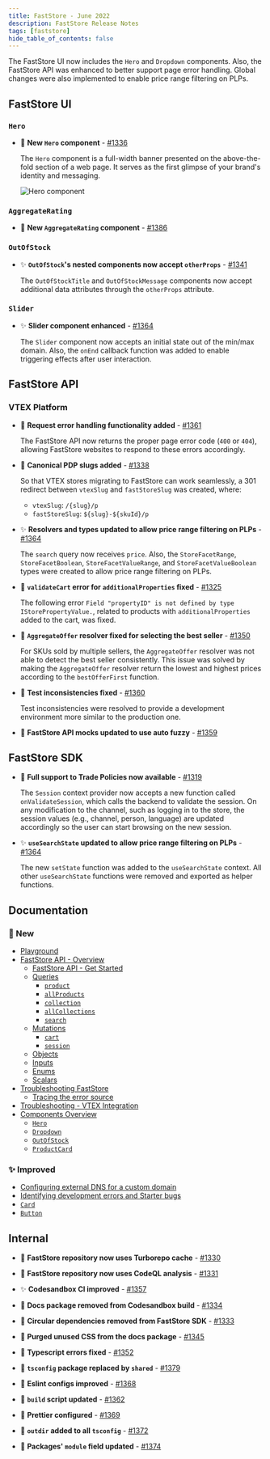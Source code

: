 ```yaml
---
title: FastStore - June 2022
description: FastStore Release Notes
tags: [faststore]
hide_table_of_contents: false
---
```


The FastStore UI now includes the `Hero` and `Dropdown` components. Also, the FastStore API was enhanced to better support page error handling. Global changes were also implemented to enable price range filtering on PLPs.

<!--truncate-->

## FastStore UI

### `Hero`

- 🎉 **New `Hero` component** - [#1336](https://github.com/vtex/faststore/pull/1336)

  The `Hero` component is a full-width banner presented on the above-the-fold section of a web page. It serves as the first glimpse of your brand's identity and messaging.

  ![Hero component](https://user-images.githubusercontent.com/3356699/171502985-c061ff47-09c2-4726-b7a5-9c3321236877.png)

### `AggregateRating`

- 🎉 **New `AggregateRating` component** - [#1386](https://github.com/vtex/faststore/pull/1386)

### `OutOfStock`

- ✨ **`OutOfStock`'s nested components now accept `otherProps`** - [#1341](https://github.com/vtex/faststore/pull/1341)
  
  The `OutOfStockTitle` and `OutOfStockMessage` components now accept additional data attributes through the `otherProps` attribute.

### `Slider`

- ✨ **Slider component enhanced** - [#1364](https://github.com/vtex/faststore/pull/1364)
 
  The `Slider` component now accepts an initial state out of the min/max domain. Also, the `onEnd` callback function was added to enable triggering effects after user interaction.

## FastStore API

### VTEX Platform

- 🎉 **Request error handling functionality added** - [#1361](https://github.com/vtex/faststore/pull/1361)

  The FastStore API now returns the proper page error code (`400` or `404`), allowing FastStore websites to respond to these errors accordingly.

- 🎉 **Canonical PDP slugs added** - [#1338](https://github.com/vtex/faststore/pull/1338)

  So that VTEX stores migrating to FastStore can work seamlessly, a 301 redirect between `vtexSlug` and `fastStoreSlug` was created, where:
    - `vtexSlug`: `/{slug}/p`
    - `fastStoreSlug`: `${slug}-${skuId}/p`

- ✨ **Resolvers and types updated to allow price range filtering on PLPs** - [#1364](https://github.com/vtex/faststore/pull/1364)
 
  The `search` query now receives `price`. Also, the `StoreFacetRange`, `StoreFacetBoolean`, `StoreFacetValueRange`, and `StoreFacetValueBoolean` types were created to allow price range filtering on PLPs.

- 🐛 **`validateCart` error for `additionalProperties` fixed** - [#1325](https://github.com/vtex/faststore/pull/1325)

  The following error `Field "propertyID" is not defined by type IStorePropertyValue.`, related to products with `additionalProperties` added to the cart, was fixed. 

- 🐛 **`AggregateOffer` resolver fixed for selecting the best seller** - [#1350](https://github.com/vtex/faststore/pull/1350)

  For SKUs sold by multiple sellers, the `AggregateOffer` resolver was not able to detect the best seller consistently. This issue was solved by making the `AggregateOffer` resolver return the lowest and highest prices according to the `bestOfferFirst` function.

- 🐛 **Test inconsistencies fixed** - [#1360](https://github.com/vtex/faststore/pull/1360)

  Test inconsistencies were resolved to provide a development environment more similar to the production one.

- 🧹 **FastStore API mocks updated to use auto fuzzy** - [#1359](https://github.com/vtex/faststore/pull/1359)

## FastStore SDK

- 🎉 **Full support to Trade Policies now available** - [#1319](https://github.com/vtex/faststore/pull/1319)

  The `Session` context provider now accepts a new function called `onValidateSession`, which calls the backend to validate the session. On any modification to the channel, such as logging in to the store, the session values (e.g., channel, person, language) are updated accordingly so the user can start browsing on the new session.

- ✨ **`useSearchState` updated to allow price range filtering on PLPs** - [#1364](https://github.com/vtex/faststore/pull/1364)
  
   The new `setState` function was added to the `useSearchState` context. All other `useSearchState` functions were removed and exported as helper functions. 

## Documentation

### 🎉 New

- [Playground](/playground)
- [FastStore API - Overview](/reference/api/faststore-api)
  - [FastStore API - Get Started](/reference/api/get-started)
  - [Queries](/reference/api/queries)
    - [`product`](/reference/api/queries/product)
    - [`allProducts`](/reference/api/queries/allProducts)
    - [`collection`](/reference/api/queries/collection)
    - [`allCollections`](/reference/api/queries/allCollections)
    - [`search`](/reference/api/queries/search)
  - [Mutations](/reference/api/mutations)
    - [`cart`](/reference/api/mutations/cart)
    - [`session`](/reference/api/mutations/session)
  - [Objects](/reference/api/objects)
  - [Inputs](/reference/api/inputs)
  - [Enums](/reference/api/enums)
  - [Scalars](/reference/api/scalars)
- [Troubleshooting FastStore](/how-to-guides/troubleshooting)
  - [Tracing the error source](/how-to-guides/troubleshooting/tracing-the-error-source)
- [Troubleshooting - VTEX Integration](/how-to-guides/platform-integration/vtex/troubleshooting)
- [Components Overview](/reference/ui/components)
  - [`Hero`](/reference/ui/organisms/Hero)
  - [`Dropdown`](/reference/ui/molecules/Dropdown)
  - [`OutOfStock`](/reference/ui/organisms/OutOfStock)
  - [`ProductCard`](/reference/ui/molecules/ProductCard)

### ✨ Improved

- [Configuring external DNS for a custom domain](/how-to-guides/platform-integration/vtex/hosting-a-faststore-vtex-website)
- [Identifying development errors and Starter bugs](/how-to-guides/troubleshooting/identifying-development-errors-and-starter-bugs)
- [`Card`](/reference/ui/molecules/Card)
- [`Button`](/reference/ui/atoms/Button)

## Internal

- 🎉  **FastStore repository now uses Turborepo cache** - [#1330](https://github.com/vtex/faststore/pull/1330)

- 🎉 **FastStore repository now uses CodeQL analysis** - [#1331](https://github.com/vtex/faststore/pull/1331)

- ✨ **Codesandbox CI improved** - [#1357](https://github.com/vtex/faststore/pull/1357)

- 🧹 **Docs package removed from Codesandbox build** - [#1334](https://github.com/vtex/faststore/pull/1334)

- 🧹 **Circular dependencies removed from FastStore SDK** - [#1333](https://github.com/vtex/faststore/pull/1333)

- 🧹 **Purged unused CSS from the docs package** - [#1345](https://github.com/vtex/faststore/pull/1345)

- 🧹 **Typescript errors fixed** - [#1352](https://github.com/vtex/faststore/pull/1352)

- 🧹 **`tsconfig` package replaced by `shared`** - [#1379](https://github.com/vtex/faststore/pull/1379)

- 🧹 **Eslint configs improved** - [#1368](https://github.com/vtex/faststore/pull/1368)

- 🧹 **`build` script updated** - [#1362](https://github.com/vtex/faststore/pull/1362)

- 🧹 **Prettier configured** - [#1369](https://github.com/vtex/faststore/pull/1369)

- 🧹 **`outdir` added to all `tsconfig`** - [#1372](https://github.com/vtex/faststore/pull/1372)

- 🧹 **Packages' `module` field updated** - [#1374](https://github.com/vtex/faststore/pull/1374)
